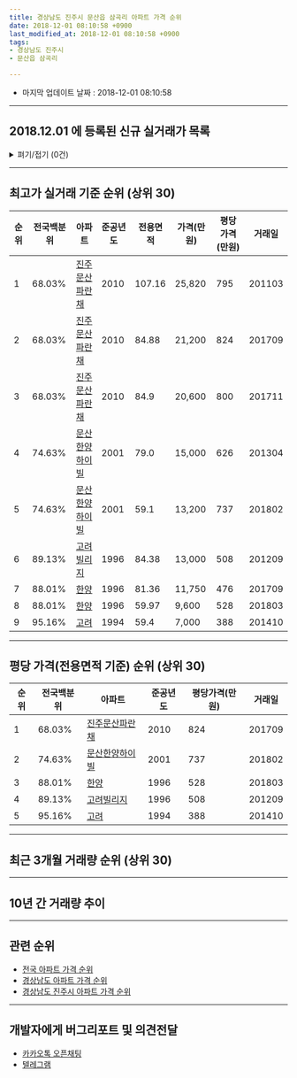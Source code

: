 ```yaml
---
title: 경상남도 진주시 문산읍 삼곡리 아파트 가격 순위
date: 2018-12-01 08:10:58 +0900
last_modified_at: 2018-12-01 08:10:58 +0900
tags:
- 경상남도 진주시
- 문산읍 삼곡리

---
```


* 마지막 업데이트 날짜 : 2018-12-01 08:10:58

---

## 2018.12.01 에 등록된 신규 실거래가 목록

<details>
<summary>펴기/접기 (0건)</summary>
<div markdown="1">

|아파트|전국백분위|준공년도|전용면적|가격(만원)|평당가격(만원)|거래일|
|---|---|---|---|---|---|---|
|없음|||||||


</div>
</details>

---

## 최고가 실거래 기준 순위 (상위 30)


|순위|전국백분위|아파트|준공년도|전용면적|가격(만원)|평당가격(만원)|거래일|
|---|---|---|---|---|---|---|---|
|1|68.03%|[진주문산파란채](https://search.naver.com/search.naver?query=%EA%B2%BD%EC%83%81%EB%82%A8%EB%8F%84+%EC%A7%84%EC%A3%BC%EC%8B%9C+%EB%AC%B8%EC%82%B0%EC%9D%8D+%EC%82%BC%EA%B3%A1%EB%A6%AC+%EC%A7%84%EC%A3%BC%EB%AC%B8%EC%82%B0%ED%8C%8C%EB%9E%80%EC%B1%84)|2010|107.16|25,820|795|201103|
|2|68.03%|[진주문산파란채](https://search.naver.com/search.naver?query=%EA%B2%BD%EC%83%81%EB%82%A8%EB%8F%84+%EC%A7%84%EC%A3%BC%EC%8B%9C+%EB%AC%B8%EC%82%B0%EC%9D%8D+%EC%82%BC%EA%B3%A1%EB%A6%AC+%EC%A7%84%EC%A3%BC%EB%AC%B8%EC%82%B0%ED%8C%8C%EB%9E%80%EC%B1%84)|2010|84.88|21,200|824|201709|
|3|68.03%|[진주문산파란채](https://search.naver.com/search.naver?query=%EA%B2%BD%EC%83%81%EB%82%A8%EB%8F%84+%EC%A7%84%EC%A3%BC%EC%8B%9C+%EB%AC%B8%EC%82%B0%EC%9D%8D+%EC%82%BC%EA%B3%A1%EB%A6%AC+%EC%A7%84%EC%A3%BC%EB%AC%B8%EC%82%B0%ED%8C%8C%EB%9E%80%EC%B1%84)|2010|84.9|20,600|800|201711|
|4|74.63%|[문산한양하이빌](https://search.naver.com/search.naver?query=%EA%B2%BD%EC%83%81%EB%82%A8%EB%8F%84+%EC%A7%84%EC%A3%BC%EC%8B%9C+%EB%AC%B8%EC%82%B0%EC%9D%8D+%EC%82%BC%EA%B3%A1%EB%A6%AC+%EB%AC%B8%EC%82%B0%ED%95%9C%EC%96%91%ED%95%98%EC%9D%B4%EB%B9%8C)|2001|79.0|15,000|626|201304|
|5|74.63%|[문산한양하이빌](https://search.naver.com/search.naver?query=%EA%B2%BD%EC%83%81%EB%82%A8%EB%8F%84+%EC%A7%84%EC%A3%BC%EC%8B%9C+%EB%AC%B8%EC%82%B0%EC%9D%8D+%EC%82%BC%EA%B3%A1%EB%A6%AC+%EB%AC%B8%EC%82%B0%ED%95%9C%EC%96%91%ED%95%98%EC%9D%B4%EB%B9%8C)|2001|59.1|13,200|737|201802|
|6|89.13%|[고려빌리지](https://search.naver.com/search.naver?query=%EA%B2%BD%EC%83%81%EB%82%A8%EB%8F%84+%EC%A7%84%EC%A3%BC%EC%8B%9C+%EB%AC%B8%EC%82%B0%EC%9D%8D+%EC%82%BC%EA%B3%A1%EB%A6%AC+%EA%B3%A0%EB%A0%A4%EB%B9%8C%EB%A6%AC%EC%A7%80)|1996|84.38|13,000|508|201209|
|7|88.01%|[한양](https://search.naver.com/search.naver?query=%EA%B2%BD%EC%83%81%EB%82%A8%EB%8F%84+%EC%A7%84%EC%A3%BC%EC%8B%9C+%EB%AC%B8%EC%82%B0%EC%9D%8D+%EC%82%BC%EA%B3%A1%EB%A6%AC+%ED%95%9C%EC%96%91)|1996|81.36|11,750|476|201709|
|8|88.01%|[한양](https://search.naver.com/search.naver?query=%EA%B2%BD%EC%83%81%EB%82%A8%EB%8F%84+%EC%A7%84%EC%A3%BC%EC%8B%9C+%EB%AC%B8%EC%82%B0%EC%9D%8D+%EC%82%BC%EA%B3%A1%EB%A6%AC+%ED%95%9C%EC%96%91)|1996|59.97|9,600|528|201803|
|9|95.16%|[고려](https://search.naver.com/search.naver?query=%EA%B2%BD%EC%83%81%EB%82%A8%EB%8F%84+%EC%A7%84%EC%A3%BC%EC%8B%9C+%EB%AC%B8%EC%82%B0%EC%9D%8D+%EC%82%BC%EA%B3%A1%EB%A6%AC+%EA%B3%A0%EB%A0%A4)|1994|59.4|7,000|388|201410|


---

## 평당 가격(전용면적 기준) 순위 (상위 30)


|순위|전국백분위|아파트|준공년도|평당가격(만원)|거래일|
|---|---|---|---|---|---|
|1|68.03%|[진주문산파란채](https://search.naver.com/search.naver?query=%EA%B2%BD%EC%83%81%EB%82%A8%EB%8F%84+%EC%A7%84%EC%A3%BC%EC%8B%9C+%EB%AC%B8%EC%82%B0%EC%9D%8D+%EC%82%BC%EA%B3%A1%EB%A6%AC+%EC%A7%84%EC%A3%BC%EB%AC%B8%EC%82%B0%ED%8C%8C%EB%9E%80%EC%B1%84)|2010|824|201709|
|2|74.63%|[문산한양하이빌](https://search.naver.com/search.naver?query=%EA%B2%BD%EC%83%81%EB%82%A8%EB%8F%84+%EC%A7%84%EC%A3%BC%EC%8B%9C+%EB%AC%B8%EC%82%B0%EC%9D%8D+%EC%82%BC%EA%B3%A1%EB%A6%AC+%EB%AC%B8%EC%82%B0%ED%95%9C%EC%96%91%ED%95%98%EC%9D%B4%EB%B9%8C)|2001|737|201802|
|3|88.01%|[한양](https://search.naver.com/search.naver?query=%EA%B2%BD%EC%83%81%EB%82%A8%EB%8F%84+%EC%A7%84%EC%A3%BC%EC%8B%9C+%EB%AC%B8%EC%82%B0%EC%9D%8D+%EC%82%BC%EA%B3%A1%EB%A6%AC+%ED%95%9C%EC%96%91)|1996|528|201803|
|4|89.13%|[고려빌리지](https://search.naver.com/search.naver?query=%EA%B2%BD%EC%83%81%EB%82%A8%EB%8F%84+%EC%A7%84%EC%A3%BC%EC%8B%9C+%EB%AC%B8%EC%82%B0%EC%9D%8D+%EC%82%BC%EA%B3%A1%EB%A6%AC+%EA%B3%A0%EB%A0%A4%EB%B9%8C%EB%A6%AC%EC%A7%80)|1996|508|201209|
|5|95.16%|[고려](https://search.naver.com/search.naver?query=%EA%B2%BD%EC%83%81%EB%82%A8%EB%8F%84+%EC%A7%84%EC%A3%BC%EC%8B%9C+%EB%AC%B8%EC%82%B0%EC%9D%8D+%EC%82%BC%EA%B3%A1%EB%A6%AC+%EA%B3%A0%EB%A0%A4)|1994|388|201410|


---

## 최근 3개월 거래량 순위 (상위 30)


<div style="width:100%;">
    <canvas id="deal_count_ranking" height="250"></canvas>
</div>


<script>
new Chart(document.getElementById("deal_count_ranking"), {
    type: 'horizontalBar',
    data: {
        labels: ['진주문산파란채', '고려'],
        datasets: [{
            label: '실거래 수',
            data: [2, 1],
            borderColor: "rgba(255, 0, 128, 1)",
            backgroundColor: "rgba(255, 0, 128, 0.5)",
            fill: false,
        }]
    },
    options: {
        responsive: true,
        title: {
            display: true,
            text: '최근 3개월 거래량 순위'
        },
        tooltips: {
            mode: 'index',
            intersect: false,
            callbacks: {
                title: function(tooltipItems, data) {
                    return "실거래 수:";
                },
                label: function(tooltipItem, data) {
                    return data.labels[tooltipItem.index] + ": " + tooltipItem.xLabel;
                }
            }
        },
        hover: {
            mode: 'nearest',
            intersect: true
        },
        scales: {
            xAxes: [{
                display: true,
                scaleLabel: {
                    display: true,
                    labelString: '실거래 수'
                },
                ticks: {
                    suggestedMin: 0,
                }
            }],
            yAxes: [{
                display: true,
                ticks: {
                    autoSkip: false,
                    callback: function(value, index, values) {
                        if (value.length > 15)
                            return value.substr(0, 13) + "...";
                        else
                            return value;
                    }
                },
                scaleLabel: {
                    display: false,
                }
            }]
        }
    }
});

</script>


---

## 10년 간 거래량 추이


<div style="width:100%;">
    <canvas id="deal_progress" height="250"></canvas>
</div>

<script>
new Chart(document.getElementById("deal_progress"), {
    type: 'line',
    data: {
        labels: ['200812','200901','200902','200903','200904','200905','200906','200907','200908','200909','200910','200911','200912','201001','201002','201003','201004','201005','201006','201007','201008','201009','201010','201011','201012','201101','201102','201103','201104','201105','201106','201107','201108','201109','201110','201111','201112','201201','201202','201203','201204','201205','201206','201207','201208','201209','201210','201211','201212','201301','201302','201303','201304','201305','201306','201307','201308','201309','201310','201311','201312','201401','201402','201403','201404','201405','201406','201407','201408','201409','201410','201411','201412','201501','201502','201503','201504','201505','201506','201507','201508','201509','201510','201511','201512','201601','201602','201603','201604','201605','201606','201607','201608','201609','201610','201611','201612','201701','201702','201703','201704','201705','201706','201707','201708','201709','201710','201711','201712','201801','201802','201803','201804','201805','201806','201807','201808','201809','201810','201811','201812'],
        datasets: [{
            label: '실거래 수',
            pointRadius: 1,
            data: [1, 0, 2, 1, 0, 1, 0, 3, 1, 1, 0, 2, 0, 2, 2, 0, 1, 0, 0, 0, 0, 24, 24, 12, 23, 14, 11, 23, 28, 20, 31, 7, 22, 12, 12, 7, 6, 6, 9, 3, 2, 6, 8, 1, 1, 3, 33, 4, 2, 3, 13, 27, 7, 2, 5, 4, 3, 3, 4, 6, 3, 2, 4, 4, 4, 4, 3, 3, 2, 3, 11, 3, 5, 2, 5, 5, 13, 7, 2, 8, 7, 4, 10, 4, 10, 3, 3, 3, 6, 9, 4, 11, 8, 4, 8, 5, 2, 2, 8, 3, 4, 4, 5, 6, 4, 5, 1, 4, 3, 1, 4, 4, 2, 0, 3, 0, 1, 2, 2, 1, 0],
            borderColor: "rgba(255, 201, 14, 1)",
            backgroundColor: "rgba(255, 201, 14, 0.5)",
            fill: true,
        }]
    },
    options: {
        responsive: true,
        title: {
            display: true,
            text: '10년간 거래량 추이'
        },
        tooltips: {
            mode: 'index',
            intersect: false,
        },
        hover: {
            mode: 'nearest',
            intersect: true
        },
        scales: {
            xAxes: [{
                display: true,
                scaleLabel: {
                    display: true,
                    labelString: '년/월'
                }
            }],
            yAxes: [{
                display: true,
                ticks: {
                    suggestedMin: 0,
                },
                scaleLabel: {
                    display: true,
                    labelString: '실거래 수'
                }
            }]
        }
    }
});

</script>


---

## 관련 순위

- [전국 아파트 가격 순위](https://inasie.github.io/apt-ranking/전국)
- [경상남도 아파트 가격 순위](https://inasie.github.io/apt-ranking/경상남도)
- [경상남도 진주시 아파트 가격 순위](https://inasie.github.io/apt-ranking/경상남도-진주시)


---

## 개발자에게 버그리포트 및 의견전달

- [카카오톡 오픈채팅](https://open.kakao.com/o/gLJUAP4)
- [텔레그램](https://t.me/inasie)

